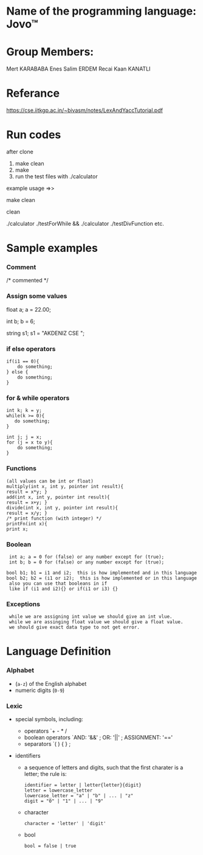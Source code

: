 # Name of the programming language: Jovo™

# Group Members:

Mert KARABABA
Enes Salim ERDEM
Recai Kaan KANATLI

# Referance
https://cse.iitkgp.ac.in/~bivasm/notes/LexAndYaccTutorial.pdf
# Run codes
 after clone
 1. make clean
 2. make
 3. run the test files with ./calculator
 
 example usage =>>
 
 make clean
 
 clean
 
 ./calculator ./testForWhile  && ./calculator ./testDivFunction etc.
 
# Sample examples


### Comment

/* commented */

### Assign some values

float a; a = 22.00;

int b; b = 6;

string s1; s1 = "AKDENIZ CSE ";


### if else operators
 
    if(i1 == 0){
        do something;
    } else {
        do something;
    }
    
  ### for & while  operators 
  
 
    int k; k = y;   
    while(k >= 0){
       do something;
    }
    
    int j; j = x;
    for (j = x to y){
        do something;
    }
    
   ### Functions
   
    (all values can be int or float)
    multiply(int x, int y, pointer int result){
    result = x*y; }
    add(int x, int y, pointer int result){
    result = x+y; }
    divide(int x, int y, pointer int result){
    result = x/y; }
    /* print function (with integer) */
    printFn(int x){
    print x;
    
    
   ### Boolean
     int a; a = 0 for (false) or any number except for (true); 
     int b; b = 0 for (false) or any number except for (true); 
    
    bool b1; b1 = i1 and i2;  this is how implemented and in this language
    bool b2; b2 = (i1 or i2);  this is how implemented or in this language
     also you can use that booleans in if 
     like if (i1 and i2){} or if(i1 or i3) {}

  

    
   ### Exceptions
     while we are assigning int value we should give an int vlue.
     while we are assinging float value we should give a float value.
     we should give exact data type to not get error.
     
     
    
  
    
 
     

# Language Definition

### Alphabet

* (`a-z`) of the English alphabet
* numeric digits (`0-9`)

### Lexic

* special symbols, including:
  * operators `+ - * / 
  *  boolean operators `AND: '&&' ; OR: '||' ; ASSIGNMENT: '=='  
  * separators `( ) { } ;
  
* identifiers
  * a sequence of letters and digits, such that the first charater is a letter; the rule is:
    ```
    identifier = letter | letter{letter}{digit}
    letter = lowercase_letter
    lowercase_letter = "a" | "b" | ... | "z"
    digit = "0" | "1" | ... | "9"
    ```

  * character
    ```
    character = 'letter' | 'digit'
    ```
  * bool
    ```
    bool = false | true
    ```




